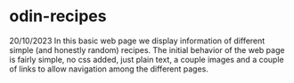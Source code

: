 # odin-recipes
20/10/2023
In this basic web page we display information of different simple (and honestly random) recipes.
The initial behavior of the web page is fairly simple, no css added, just plain text, a couple
images and a couple of links to allow navigation among the different pages.